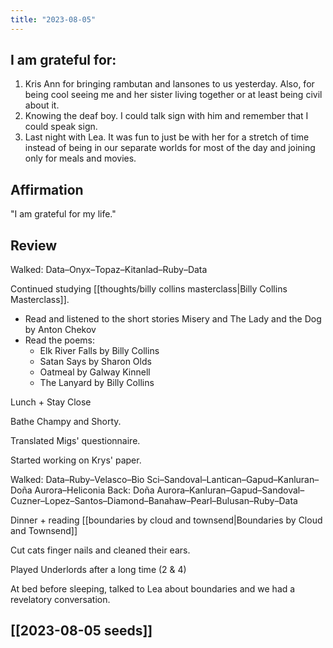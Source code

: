 ```yaml
---
title: "2023-08-05"
---
```

## I am grateful for:
1. Kris Ann for bringing rambutan and lansones to us yesterday. Also, for being cool seeing me and her sister living together or at least being civil about it.
2. Knowing the deaf boy. I could talk sign with him and remember that I could speak sign.
3. Last night with Lea. It was fun to just be with her for a stretch of time instead of being in our separate worlds for most of the day and joining only for meals and movies.

## Affirmation

"I am grateful for my life."

## Review

Walked: Data–Onyx–Topaz–Kitanlad–Ruby–Data

Continued studying [[thoughts/billy collins masterclass|Billy Collins Masterclass]].
- Read and listened to the short stories Misery and The Lady and the Dog by Anton Chekov
- Read the poems:
	- Elk River Falls by Billy Collins
	- Satan Says by Sharon Olds
	- Oatmeal by Galway Kinnell
	- The Lanyard by Billy Collins

Lunch + Stay Close

Bathe Champy and Shorty.

Translated Migs' questionnaire.

Started working on Krys' paper.

Walked: Data–Ruby–Velasco–Bio Sci–Sandoval–Lantican–Gapud–Kanluran–Doña Aurora–Heliconia
Back: Doña Aurora–Kanluran–Gapud–Sandoval–Cuzner–Lopez–Santos–Diamond–Banahaw–Pearl–Bulusan–Ruby–Data

Dinner + reading [[boundaries by cloud and townsend|Boundaries by Cloud and Townsend]]

Cut cats finger nails and cleaned their ears.

Played Underlords after a long time (2 & 4)

At bed before sleeping, talked to Lea about boundaries and we had a revelatory conversation.

## [[2023-08-05 seeds]]
